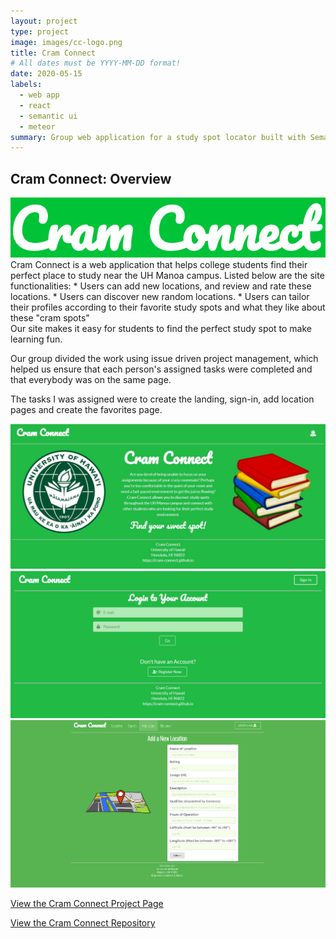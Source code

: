 ```yaml
---
layout: project
type: project
image: images/cc-logo.png
title: Cram Connect
# All dates must be YYYY-MM-DD format!
date: 2020-05-15
labels:
  - web app
  - react
  - semantic ui
  - meteor
summary: Group web application for a study spot locator built with Semantic UI React/Meteor.
---
```


## Cram Connect: Overview
<img class="ui large center floated rounded image" src="../images/cc-logo.png">
Cram Connect is a web application that helps college students find their perfect place to study near the UH Manoa campus. Listed below are the site functionalities:
* Users can add new locations, and review and rate these locations.
* Users can discover new random locations.
* Users can tailor their profiles according to their favorite study spots and what they like about these "cram spots"


<br/>
Our site makes it easy for students to find the perfect study spot to make learning fun.

Our group divided the work using issue driven project management, which helped us ensure that each person's assigned tasks were completed and that everybody was on the same page.

The tasks I was assigned were to create the landing, sign-in, add location pages and create the favorites page.

<img class="ui medium center floated rounded image" src="../images/cc-landing.jpg">
<img class="ui medium center floated rounded image" src="../images/cc-signin.JPG">
<img class="ui medium center floated rounded image" src="../images/cc-addloc.png">


<a href="https://cram-connect.github.io/"><i class="large github icon"></i>View the Cram Connect Project Page</a>

<a href="https://github.com/cram-connect/app"><i class="large github icon"></i>View the Cram Connect Repository</a>
